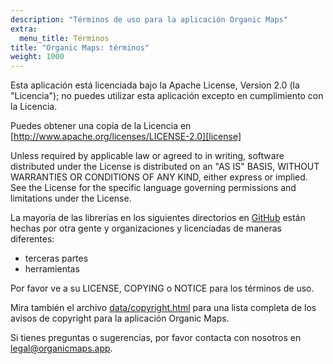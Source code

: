 ```yaml
---
description: "Términos de uso para la aplicación Organic Maps"
extra:
  menu_title: Términos
title: "Organic Maps: términos"
weight: 1000
---
```


Esta aplicación está licenciada bajo la Apache License, Version 2.0 (la
"Licencia"); no puedes utilizar esta aplicación excepto en cumplimiento con
la Licencia.

Puedes obtener una copia de la Licencia en
[http://www.apache.org/licenses/LICENSE-2.0][license]

Unless required by applicable law or agreed to in writing, software
distributed under the License is distributed on an "AS IS" BASIS, WITHOUT
WARRANTIES OR CONDITIONS OF ANY KIND, either express or implied. See the
License for the specific language governing permissions and limitations
under the License.

La mayoría de las librerías en los siguientes directorios en
[GitHub][github] están hechas por otra gente y organizaciones y licenciadas
de maneras diferentes:

- terceras partes
- herramientas

Por favor ve a su LICENSE, COPYING o NOTICE para los términos de uso.

Mira también el archivo [data/copyright.html][copyright] para una lista
completa de los avisos de copyright para la aplicación Organic Maps.

Si tienes preguntas o sugerencias, por favor contacta con nosotros en
[legal@organicmaps.app](mailto:legal@organicmaps.app).

[github]: https://github.com/organicmaos/organicmaos
[license]: http://www.apache.org/licenses/LICENSE-2.0
[copyright]: https://github.com/organicmaps/organicmaps/blob/master/data/copyright.html
